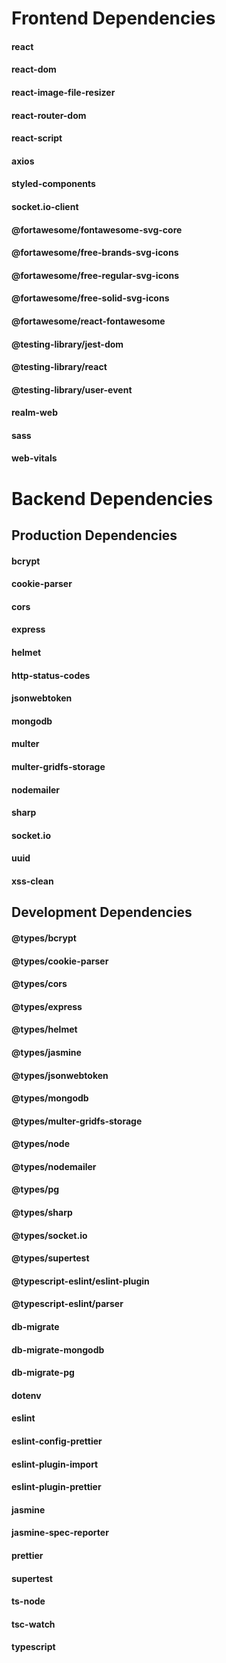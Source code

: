 # Frontend Dependencies

#### react

#### react-dom

#### react-image-file-resizer

#### react-router-dom

#### react-script

#### axios

#### styled-components

#### socket.io-client

#### @fortawesome/fontawesome-svg-core

#### @fortawesome/free-brands-svg-icons

#### @fortawesome/free-regular-svg-icons

#### @fortawesome/free-solid-svg-icons

#### @fortawesome/react-fontawesome

#### @testing-library/jest-dom

#### @testing-library/react

#### @testing-library/user-event

#### realm-web

#### sass

#### web-vitals

# Backend Dependencies

## Production Dependencies

#### bcrypt

#### cookie-parser

#### cors

#### express

#### helmet

#### http-status-codes

#### jsonwebtoken

#### mongodb

#### multer

#### multer-gridfs-storage

#### nodemailer

#### sharp

#### socket.io

#### uuid

#### xss-clean

## Development Dependencies

#### @types/bcrypt

#### @types/cookie-parser

#### @types/cors

#### @types/express

#### @types/helmet

#### @types/jasmine

#### @types/jsonwebtoken

#### @types/mongodb

#### @types/multer-gridfs-storage

#### @types/node

#### @types/nodemailer

#### @types/pg

#### @types/sharp

#### @types/socket.io

#### @types/supertest

#### @typescript-eslint/eslint-plugin

#### @typescript-eslint/parser

#### db-migrate

#### db-migrate-mongodb

#### db-migrate-pg

#### dotenv

#### eslint

#### eslint-config-prettier

#### eslint-plugin-import

#### eslint-plugin-prettier

#### jasmine

#### jasmine-spec-reporter

#### prettier

#### supertest

#### ts-node

#### tsc-watch

#### typescript
